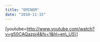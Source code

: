 ```yaml
---
title: "EMINEM"
date: "2010-11-15"
---
```


\[youtube=http://www.youtube.com/watch?v=g50CAQazpj4&fs=1&hl=en\_US\]
